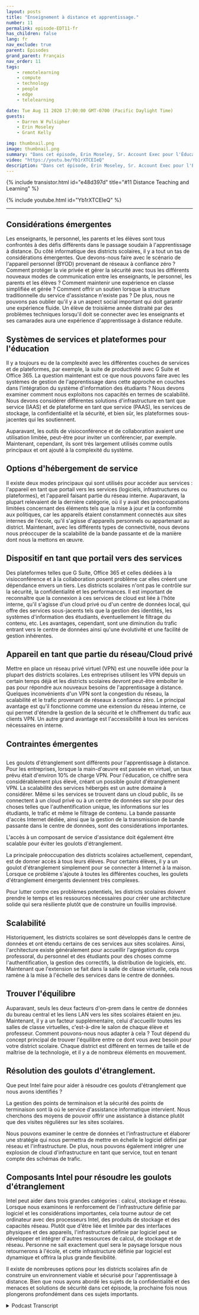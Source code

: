 ```yaml
---
layout: posts
title: "Enseignement à distance et apprentissage."
number: 11
permalink: episode-EDT11-fr
has_children: false
lang: fr
nav_exclude: true
parent: Épisodes
grand_parent: Français
nav_order: 11
tags:
    - remotelearning
    - compute
    - technology
    - people
    - edge
    - telelearning

date: Tue Aug 11 2020 17:00:00 GMT-0700 (Pacific Daylight Time)
guests:
    - Darren W Pulsipher
    - Erin Moseley
    - Grant Kelly

img: thumbnail.png
image: thumbnail.png
summary: "Dans cet épisode, Erin Moseley, Sr. Account Exec pour l'Éducation chez Intel, et Grant Kelly, Solution Architect pour l'Éducation chez Intel, rejoignent Darren pour parler des défis de l'apprentissage à distance et de l'enseignement, ainsi que des changements massifs que les districts scolaires, les enseignants, les parents et les étudiants absorbent pendant la pandémie de Covid-19. Découvrez comment les étudiants et les enseignants se connectent avec de nouvelles technologies et de nouvelles méthodes d'apprentissage."
video: "https://youtu.be/Yb1rXTCEIeQ"
description: "Dans cet épisode, Erin Moseley, Sr. Account Exec pour l'Éducation chez Intel, et Grant Kelly, Solution Architect pour l'Éducation chez Intel, rejoignent Darren pour parler des défis de l'apprentissage à distance et de l'enseignement, ainsi que des changements massifs que les districts scolaires, les enseignants, les parents et les étudiants absorbent pendant la pandémie de Covid-19. Découvrez comment les étudiants et les enseignants se connectent avec de nouvelles technologies et de nouvelles méthodes d'apprentissage."
---
```


<div>
{% include transistor.html id="e48d397d" title="#11 Distance Teaching and Learning" %}

{% include youtube.html id="Yb1rXTCEIeQ" %}
</div>

---

## Considérations émergentes

Les enseignants, le personnel, les parents et les élèves sont tous confrontés à des défis différents dans le passage soudain à l'apprentissage à distance. Du côté informatique des districts scolaires, il y a tout un tas de considérations émergentes. Que devons-nous faire avec le scénario de l'appareil personnel (BYOD) provenant de réseaux à confiance zéro ? Comment protéger la vie privée et gérer la sécurité avec tous les différents nouveaux modes de communication entre les enseignants, le personnel, les parents et les élèves ? Comment maintenir une expérience en classe simplifiée et gérée ? Comment offrir un soutien lorsque la structure traditionnelle du service d'assistance n'existe pas ? De plus, nous ne pouvons pas oublier qu'il y a un aspect social important qui doit garantir une expérience fluide. Un élève de troisième année distraité par des problèmes techniques lorsqu'il doit se connecter avec les enseignants et ses camarades aura une expérience d'apprentissage à distance réduite.

## Systèmes de services et plateformes pour l'éducation

Il y a toujours eu de la complexité avec les différentes couches de services et de plateformes, par exemple, la suite de productivité avec G Suite et Office 365. La question maintenant est ce que nous pouvons faire avec les systèmes de gestion de l'apprentissage dans cette approche en couches dans l'intégration du système d'information des étudiants ? Nous devons examiner comment nous exploitons nos capacités en termes de scalabilité. Nous devons considérer différentes solutions d'infrastructure en tant que service (IAAS) et de plateforme en tant que service (PAAS), les services de stockage, la confidentialité et la sécurité, et bien sûr, les plateformes sous-jacentes qui les soutiennent.

Auparavant, les outils de visioconférence et de collaboration avaient une utilisation limitée, peut-être pour inviter un conférencier, par exemple. Maintenant, cependant, ils sont très largement utilisés comme outils principaux et ont ajouté à la complexité du système.

## Options d'hébergement de service

Il existe deux modes principaux qui sont utilisés pour accéder aux services : l'appareil en tant que portail vers les services (logiciels, infrastructures ou plateformes), et l'appareil faisant partie du réseau interne. Auparavant, la plupart relevaient de la dernière catégorie, où il y avait des préoccupations limitées concernant des éléments tels que la mise à jour et la conformité aux politiques, car les appareils étaient constamment connectés aux sites internes de l'école, qu'il s'agisse d'appareils personnels ou appartenant au district. Maintenant, avec les différents types de connectivité, nous devons nous préoccuper de la scalabilité de la bande passante et de la manière dont nous la mettons en œuvre.

## Dispositif en tant que portail vers des services

Des plateformes telles que G Suite, Office 365 et celles dédiées à la visioconférence et à la collaboration posent problème car elles créent une dépendance envers un tiers. Les districts scolaires n'ont pas le contrôle sur la sécurité, la confidentialité et les performances. Il est important de reconnaître que la connexion à ces services de cloud est liée à l'hôte interne, qu'il s'agisse d'un cloud privé ou d'un centre de données local, qui offre des services sous-jacents tels que la gestion des identités, les systèmes d'information des étudiants, éventuellement le filtrage du contenu, etc. Les avantages, cependant, sont une diminution du trafic entrant vers le centre de données ainsi qu'une évolutivité et une facilité de gestion inhérentes.

## Appareil en tant que partie du réseau/Cloud privé

Mettre en place un réseau privé virtuel (VPN) est une nouvelle idée pour la plupart des districts scolaires. Les entreprises utilisent les VPN depuis un certain temps déjà et les districts scolaires devront peut-être emboîter le pas pour répondre aux nouveaux besoins de l'apprentissage à distance. Quelques inconvénients d'un VPN sont la congestion du réseau, la scalabilité et le trafic provenant de réseaux à confiance zéro. Le principal avantage est qu'il fonctionne comme une extension du réseau interne, ce qui permet d'étendre la gestion de la sécurité et le chiffrement du trafic aux clients VPN. Un autre grand avantage est l'accessibilité à tous les services nécessaires en interne.

## Contraintes émergentes<h2>

Les goulots d'étranglement sont différents pour l'apprentissage à distance. Pour les entreprises, lorsque la main-d'œuvre est passée en virtuel, un taux prévu était d'environ 10% de charge VPN. Pour l'éducation, ce chiffre sera considérablement plus élevé, créant un possible goulot d'étranglement VPN. La scalabilité des services hébergés est un autre domaine à considérer. Même si les services se trouvent dans un cloud public, ils se connectent à un cloud privé ou à un centre de données sur site pour des choses telles que l'authentification unique, les informations sur les étudiants, le trafic et même le filtrage de contenu. La bande passante d'accès Internet dédiée, ainsi que la gestion de la transmission de bande passante dans le centre de données, sont des considérations importantes.

L'accès à un composant de service d'assistance doit également être scalable pour éviter les goulots d'étranglement.

La principale préoccupation des districts scolaires actuellement, cependant, est de donner accès à tous leurs élèves. Pour certains élèves, il y a un goulot d'étranglement simplement pour se connecter à Internet à la maison. Lorsque ce problème s'ajoute à toutes les différentes couches, les goulets d'étranglement émergents deviennent très complexes.

Pour lutter contre ces problèmes potentiels, les districts scolaires doivent prendre le temps et les ressources nécessaires pour créer une architecture solide qui sera résiliente plutôt que de construire un fouillis improvisé.

## Scalabilité

Historiquement, les districts scolaires se sont développés dans le centre de données et ont étendu certains de ces services aux sites scolaires. Ainsi, l'architecture existe généralement pour accueillir l'agrégation du corps professoral, du personnel et des étudiants pour des choses comme l'authentification, la gestion des correctifs, la distribution de logiciels, etc. Maintenant que l'extension se fait dans la salle de classe virtuelle, cela nous ramène à la mise à l'échelle des services dans le centre de données.

## Trouver l'équilibre

Auparavant, seuls les deux facteurs d'on-prem dans le centre de données du bureau central et les liens LAN vers les sites scolaires étaient en jeu. Maintenant, il y a un facteur supplémentaire, celui d'accueillir toutes les salles de classe virtuelles, c'est-à-dire le salon de chaque élève et professeur. Comment pouvons-nous nous adapter à cela ? Tout dépend du concept principal de trouver l'équilibre entre ce dont vous avez besoin pour votre district scolaire. Chaque district est différent en termes de taille et de maîtrise de la technologie, et il y a de nombreux éléments en mouvement.

## Résolution des goulots d'étranglement.

Que peut Intel faire pour aider à résoudre ces goulots d'étranglement que nous avons identifiés ?

La gestion des points de terminaison et la sécurité des points de terminaison sont là où le service d'assistance informatique intervient. Nous cherchons des moyens de pouvoir offrir une assistance à distance plutôt que des visites régulières sur les sites scolaires.

Nous pouvons examiner le centre de données et l'infrastructure et élaborer une stratégie qui nous permettra de mettre en échelle le logiciel défini par réseau et l'infrastructure. De plus, nous pouvons également intégrer une explosion de cloud d'infrastructure en tant que service, tout en tenant compte des schémas de trafic.

## Composants Intel pour résoudre les goulots d'étranglement

Intel peut aider dans trois grandes catégories : calcul, stockage et réseau. Lorsque nous examinons le renforcement de l'infrastructure définie par logiciel et les considérations importantes, cela tourne autour de cet ordinateur avec des processeurs Intel, des produits de stockage et des capacités réseau. Plutôt que d'être liée et limitée par des interfaces physiques et des appareils, l'infrastructure définie par logiciel peut se développer et intégrer d'autres ressources de calcul, de stockage et de réseau. Personne ne sait exactement quel sera le paysage lorsque nous retournerons à l'école, et cette infrastructure définie par logiciel est dynamique et offrira la plus grande flexibilité.

Il existe de nombreuses options pour les districts scolaires afin de construire un environnement viable et sécurisé pour l'apprentissage à distance. Bien que nous ayons abordé les sujets de la confidentialité et des menaces et solutions de sécurité dans cet épisode, la prochaine fois nous plongerons profondément dans ces sujets importants.



<details>
<summary> Podcast Transcript </summary>

<p></p>

</details>
